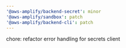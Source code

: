 ```yaml
---
'@aws-amplify/backend-secret': minor
'@aws-amplify/sandbox': patch
'@aws-amplify/backend-cli': patch
---
```


chore: refactor error handling for secrets client
